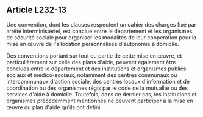 ## Article L232-13

Une convention, dont les clauses respectent un cahier des charges fixé par arrêté interministériel, est conclue
entre le département et les organismes de sécurité sociale pour organiser les modalités de leur coopération
pour la mise en œuvre de l'allocation personnalisée d'autonomie à domicile.

Des conventions portant sur tout ou partie de cette mise en œuvre, et particulièrement sur celle des plans
d'aide, peuvent également être conclues entre le département et des institutions et organismes publics sociaux
et médico-sociaux, notamment des centres communaux ou intercommunaux d'action sociale, des centres
locaux d'information et de coordination ou des organismes régis par le code de la mutualité ou des services
d'aide à domicile. Toutefois, dans ce dernier cas, les institutions et organismes précédemment mentionnés ne
peuvent participer à la mise en œuvre du plan d'aide qu'ils ont défini.

